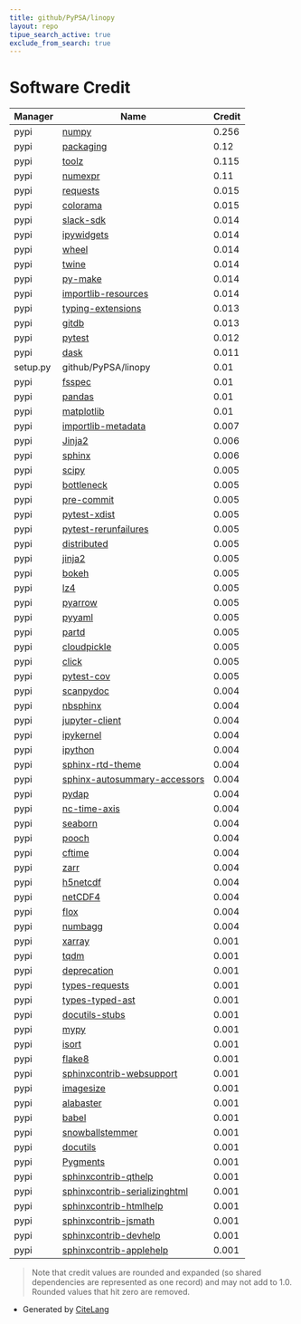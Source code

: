 ```yaml
---
title: github/PyPSA/linopy
layout: repo
tipue_search_active: true
exclude_from_search: true
---
```

# Software Credit

|Manager|Name|Credit|
|-------|----|------|
|pypi|[numpy](https://www.numpy.org)|0.256|
|pypi|[packaging](https://pypi.org/project/packaging)|0.12|
|pypi|[toolz](https://github.com/pytoolz/toolz/)|0.115|
|pypi|[numexpr](https://github.com/pydata/numexpr)|0.11|
|pypi|[requests](https://pypi.org/project/requests)|0.015|
|pypi|[colorama](https://pypi.org/project/colorama)|0.015|
|pypi|[slack-sdk](https://pypi.org/project/slack-sdk)|0.014|
|pypi|[ipywidgets](https://pypi.org/project/ipywidgets)|0.014|
|pypi|[wheel](https://pypi.org/project/wheel)|0.014|
|pypi|[twine](https://pypi.org/project/twine)|0.014|
|pypi|[py-make](https://pypi.org/project/py-make)|0.014|
|pypi|[importlib-resources](https://pypi.org/project/importlib-resources)|0.014|
|pypi|[typing-extensions](https://pypi.org/project/typing-extensions)|0.013|
|pypi|[gitdb](https://pypi.org/project/gitdb)|0.013|
|pypi|[pytest](https://pypi.org/project/pytest)|0.012|
|pypi|[dask](https://github.com/dask/dask/)|0.011|
|setup.py|github/PyPSA/linopy|0.01|
|pypi|[fsspec](https://pypi.org/project/fsspec)|0.01|
|pypi|[pandas](https://pypi.org/project/pandas)|0.01|
|pypi|[matplotlib](https://pypi.org/project/matplotlib)|0.01|
|pypi|[importlib-metadata](https://pypi.org/project/importlib-metadata)|0.007|
|pypi|[Jinja2](https://pypi.org/project/Jinja2)|0.006|
|pypi|[sphinx](https://www.sphinx-doc.org/)|0.006|
|pypi|[scipy](https://www.scipy.org)|0.005|
|pypi|[bottleneck](https://github.com/pydata/bottleneck)|0.005|
|pypi|[pre-commit](https://pypi.org/project/pre-commit)|0.005|
|pypi|[pytest-xdist](https://pypi.org/project/pytest-xdist)|0.005|
|pypi|[pytest-rerunfailures](https://pypi.org/project/pytest-rerunfailures)|0.005|
|pypi|[distributed](https://pypi.org/project/distributed)|0.005|
|pypi|[jinja2](https://pypi.org/project/jinja2)|0.005|
|pypi|[bokeh](https://pypi.org/project/bokeh)|0.005|
|pypi|[lz4](https://pypi.org/project/lz4)|0.005|
|pypi|[pyarrow](https://pypi.org/project/pyarrow)|0.005|
|pypi|[pyyaml](https://pypi.org/project/pyyaml)|0.005|
|pypi|[partd](https://pypi.org/project/partd)|0.005|
|pypi|[cloudpickle](https://pypi.org/project/cloudpickle)|0.005|
|pypi|[click](https://pypi.org/project/click)|0.005|
|pypi|[pytest-cov](https://pypi.org/project/pytest-cov)|0.005|
|pypi|[scanpydoc](https://github.com/theislab/scanpydoc/)|0.004|
|pypi|[nbsphinx](https://pypi.org/project/nbsphinx)|0.004|
|pypi|[jupyter-client](https://pypi.org/project/jupyter-client)|0.004|
|pypi|[ipykernel](https://pypi.org/project/ipykernel)|0.004|
|pypi|[ipython](https://pypi.org/project/ipython)|0.004|
|pypi|[sphinx-rtd-theme](https://pypi.org/project/sphinx-rtd-theme)|0.004|
|pypi|[sphinx-autosummary-accessors](https://pypi.org/project/sphinx-autosummary-accessors)|0.004|
|pypi|[pydap](https://pypi.org/project/pydap)|0.004|
|pypi|[nc-time-axis](https://pypi.org/project/nc-time-axis)|0.004|
|pypi|[seaborn](https://pypi.org/project/seaborn)|0.004|
|pypi|[pooch](https://pypi.org/project/pooch)|0.004|
|pypi|[cftime](https://pypi.org/project/cftime)|0.004|
|pypi|[zarr](https://pypi.org/project/zarr)|0.004|
|pypi|[h5netcdf](https://pypi.org/project/h5netcdf)|0.004|
|pypi|[netCDF4](https://pypi.org/project/netCDF4)|0.004|
|pypi|[flox](https://pypi.org/project/flox)|0.004|
|pypi|[numbagg](https://pypi.org/project/numbagg)|0.004|
|pypi|[xarray](https://github.com/pydata/xarray)|0.001|
|pypi|[tqdm](https://tqdm.github.io)|0.001|
|pypi|[deprecation](http://deprecation.readthedocs.io/)|0.001|
|pypi|[types-requests](https://pypi.org/project/types-requests)|0.001|
|pypi|[types-typed-ast](https://pypi.org/project/types-typed-ast)|0.001|
|pypi|[docutils-stubs](https://pypi.org/project/docutils-stubs)|0.001|
|pypi|[mypy](https://pypi.org/project/mypy)|0.001|
|pypi|[isort](https://pypi.org/project/isort)|0.001|
|pypi|[flake8](https://pypi.org/project/flake8)|0.001|
|pypi|[sphinxcontrib-websupport](https://pypi.org/project/sphinxcontrib-websupport)|0.001|
|pypi|[imagesize](https://pypi.org/project/imagesize)|0.001|
|pypi|[alabaster](https://pypi.org/project/alabaster)|0.001|
|pypi|[babel](https://pypi.org/project/babel)|0.001|
|pypi|[snowballstemmer](https://pypi.org/project/snowballstemmer)|0.001|
|pypi|[docutils](https://pypi.org/project/docutils)|0.001|
|pypi|[Pygments](https://pypi.org/project/Pygments)|0.001|
|pypi|[sphinxcontrib-qthelp](https://pypi.org/project/sphinxcontrib-qthelp)|0.001|
|pypi|[sphinxcontrib-serializinghtml](https://pypi.org/project/sphinxcontrib-serializinghtml)|0.001|
|pypi|[sphinxcontrib-htmlhelp](https://pypi.org/project/sphinxcontrib-htmlhelp)|0.001|
|pypi|[sphinxcontrib-jsmath](https://pypi.org/project/sphinxcontrib-jsmath)|0.001|
|pypi|[sphinxcontrib-devhelp](https://pypi.org/project/sphinxcontrib-devhelp)|0.001|
|pypi|[sphinxcontrib-applehelp](https://pypi.org/project/sphinxcontrib-applehelp)|0.001|


> Note that credit values are rounded and expanded (so shared dependencies are represented as one record) and may not add to 1.0. Rounded values that hit zero are removed.


- Generated by [CiteLang](https://github.com/vsoch/citelang)
